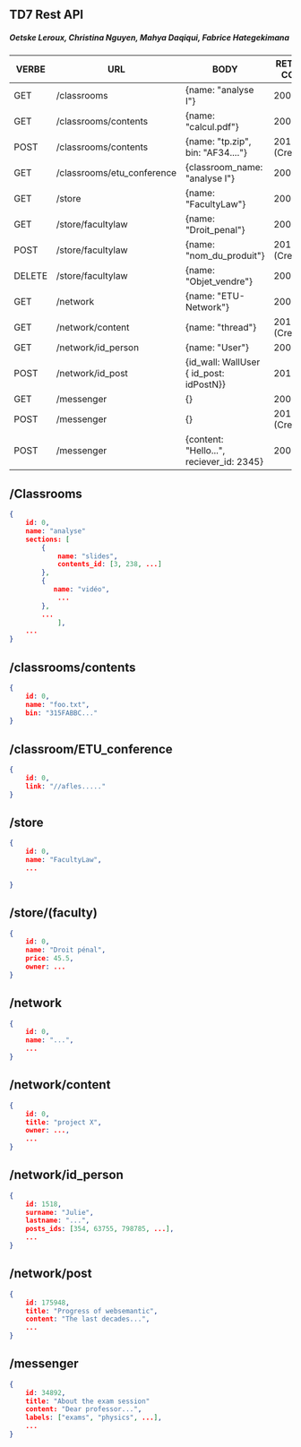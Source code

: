 



## TD7 Rest API

##### Oetske Leroux, Christina Nguyen, Mahya Daqiqui, Fabrice Hategekimana



| VERBE  | URL                        | BODY                                      | RETURN CODE   |
| ------ | -------------------------- | ----------------------------------------- | ------------- |
| GET    | /classrooms                | {name: "analyse I"}                       | 200 (OK)      |
| GET    | /classrooms/contents       | {name: "calcul.pdf"}                      | 200 (OK)      |
| POST   | /classrooms/contents       | {name: "tp.zip", bin: "AF34...."}         | 201 (Created) |
| GET    | /classrooms/etu_conference | {classroom_name: "analyse I"}             | 200 (OK)      |
| GET    | /store                     | {name: "FacultyLaw"}                      | 200 (OK)      |
| GET    | /store/facultylaw          | {name: "Droit_penal"}                     | 200 (OK)      |
| POST   | /store/facultylaw          | {name: "nom_du_produit"}                  | 201 (Created) |
| DELETE | /store/facultylaw          | {name: "Objet_vendre"}                    | 200 (OK)      |
| GET    | /network                   | {name: "ETU-Network"}                     | 200 (OK)      |
| GET    | /network/content           | {name: "thread"}                          | 201 (Created) |
| GET    | /network/id_person         | {name: "User"}                            | 200 (OK)      |
| POST   | /network/id_post           | {id_wall: WallUser { id_post: idPostN}}   | 201 (OK)      |
| GET    | /messenger                 | {}                                        | 200 (OK)      |
| POST   | /messenger                 | {}                                        | 201 (Created) |
| POST   | /messenger                 | {content: "Hello...",  reciever_id: 2345} | 200 (OK)      |





## /Classrooms

```json
{
    id: 0,
	name: "analyse"
    sections: [
        {
        	name: "slides",
        	contents_id: [3, 238, ...]
        },
     	{
           name: "vidéo",
            ...
        },
        ...
            ],
	...
}
```



## /classrooms/contents

```json
{
	id: 0,
	name: "foo.txt",
    bin: "315FABBC..."
}
```



## /classroom/ETU_conference

```json
{
    id: 0,
    link: "//afles....."
}
```



## /store

```json
{
	id: 0,
    name: "FacultyLaw",
    ...
	
}
```



##  /store/(faculty)

```json
{
	id: 0,
	name: "Droit pénal",
	price: 45.5,
	owner: ...
}
```



## /network

```json
{
	id: 0,
	name: "...",
	...
}
```



## /network/content

```json
{
	id: 0,
	title: "project X",
	owner: ...,
	...
}
```





## /network/id_person

```json
{
	id: 1518,
	surname: "Julie",
	lastname: "...",
	posts_ids: [354, 63755, 798785, ...],
	...
}
```



## /network/post

```json
{
	id: 175948,
    title: "Progress of websemantic",
    content: "The last decades...",
    ...
}
```



## /messenger

```json
{
	id: 34892,
	title: "About the exam session"
	content: "Dear professor...",
	labels: ["exams", "physics", ...],
	...
}
```

